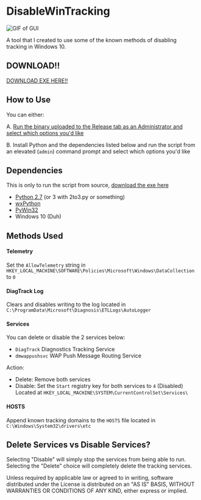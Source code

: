 # DisableWinTracking

![GIF of GUI](http://i.imgur.com/AV8btDc.gif)  

A tool that I created to use some of the known methods of disabling tracking in Windows 10.

## DOWNLOAD!!

[DOWNLOAD EXE HERE!!](https://github.com/10se1ucgo/DisableWinTracking/releases/)

## How to Use

You can either:

A. [Run the binary uploaded to the Release tab as an Administrator and select which options you'd like](https://github.com/10se1ucgo/DisableWinTracking/releases/)

B. Install Python and the dependencies listed below and run the script from an elevated (`admin`) command prompt and select which options you'd like  

## Dependencies
This is only to run the script from source, [download the exe here](https://github.com/10se1ucgo/DisableWinTracking/releases/)
* [Python 2.7](https://www.python.org/download/releases/2.7/) (or 3 with 2to3.py or something)
* [wxPython](http://wxpython.org/download.php)
* [PyWin32](http://sourceforge.net/projects/pywin32/files/pywin32/)
* Windows 10 (Duh)

## Methods Used

#### Telemetry

Set the `AllowTelemetry` string in `HKEY_LOCAL_MACHINE\SOFTWARE\Policies\Microsoft\Windows\DataCollection` to `0`

#### DiagTrack Log

Clears and disables writing to the log located in `C:\ProgramData\Microsoft\Diagnosis\ETLLogs\AutoLogger`

#### Services

You can delete or disable the 2 services below:
* `DiagTrack` Diagnostics Tracking Service
* `dmwappushsvc` WAP Push Message Routing Service

Action:
* Delete: Remove both services
* Disable: Set the `Start` registry key for both services to `4` (Disabled) Located at `HKEY_LOCAL_MACHINE\SYSTEM\CurrentControlSet\Services\`

#### HOSTS

Append known tracking domains to the `HOSTS` file located in `C:\Windows\System32\drivers\etc`

## Delete Services vs Disable Services?

Selecting "Disable" will simply stop the services from being able to run.
Selecting the "Delete" choice will completely delete the tracking services.



Unless required by applicable law or agreed to in writing, software
distributed under the License is distributed on an "AS IS" BASIS,
WITHOUT WARRANTIES OR CONDITIONS OF ANY KIND, either express or implied.
